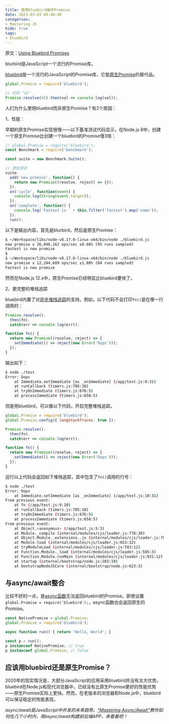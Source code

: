 ```yaml
---
title: 使用bluebird操作Promise
date: 2023-03-03 09:46:49
categories:
- Mastering JS
hide: true
tags:
- bluebird
---
```


原文：[Using Bluebird Promises](https://masteringjs.io/tutorials/fundamentals/bluebird)

blurbird是JavaScript一个流行的Promise库。

<!-- more -->

[bluebird](http://bluebirdjs.com/docs/getting-started.html)是一个流行的JavaScript的Promise库，它是[原生Promise](https://masteringjs.io/tutorials/fundamentals/promise)的替代品。

```javascript
global.Promise = require('bluebird');

// 打印 "42"
Promise.resolve(42).then(val => console.log(val));
```

人们为什么使用bluebird而非原生Promise？有2个原因：

1、性能：

早期的原生Promise实现很慢——以下基准测试代码显示，在Node.js 8中，创建一个原生Promise比创建一个bluebird的Promise慢3倍：

```javascript
// global.Promise = require('bluebird');
const Benchmark = require('benchmark');

const suite = new Benchmark.Suite();

// 添加测试
suite.
  add('new promise', function() {
    return new Promise((resolve, reject) => {});
  }).
  on('cycle', function(event) {
    console.log(String(event.target));
  }).
  on('complete', function() {
    console.log('Fastest is ' + this.filter('fastest').map('name'));
  }).
  run();
```

以下是输出内容，首先是blurbird，然后是原生Promise：

```bash
$ ~/Workspace/libs/node-v8.17.0-linux-x64/bin/node ./bluebird.js 
new promise x 36,846,162 ops/sec ±0.66% (95 runs sampled)
Fastest is new promise
$
$ ~/Workspace/libs/node-v8.17.0-linux-x64/bin/node ./bluebird.js 
new promise x 12,244,609 ops/sec ±1.80% (84 runs sampled)
Fastest is new promise
```

然而在Node.js 12.x中，原生Promise已经明显比bluebird要快了。

2、更完整的堆栈追踪

bluebird内置了对[异步堆栈追踪](https://thecodebarbarian.com/async-stack-traces-in-node-js-12)的支持。例如，以下代码不会打印`fn()`是在哪一行调用的：

```javascript
Promise.resolve().
  then(fn).
  catch(err => console.log(err));

function fn() {
  return new Promise((resolve, reject) => {
    setImmediate(() => reject(new Error('Oops')));
  });
}
```

输出如下：

```bash
$ node ./test
Error: Oops
    at Immediate.setImmediate [as _onImmediate] (/app/test.js:8:31)
    at runCallback (timers.js:705:18)
    at tryOnImmediate (timers.js:676:5)
    at processImmediate (timers.js:658:5)
```

但是用bluebird，可以像以下代码，开启完整堆栈追踪。

```javascript
global.Promise = require('bluebird');
global.Promise.config({ longStackTraces: true });

Promise.resolve().
  then(fn).
  catch(err => console.log(err));

function fn() {
  return new Promise((resolve, reject) => {
    setImmediate(() => reject(new Error('Oops')));
  });
}
```

运行以上代码会返回如下堆栈追踪，其中包含了`fn()`调用的行号：

```bash
$ node ./test
Error: Oops
    at Immediate.setImmediate [as _onImmediate] (/app/test.js:10:31)
From previous event:
    at fn (/app/test.js:9:10)
    at runCallback (timers.js:705:18)
    at tryOnImmediate (timers.js:676:5)
    at processImmediate (timers.js:658:5)
From previous event:
    at Object.<anonymous> (/app/test.js:5:3)
    at Module._compile (internal/modules/cjs/loader.js:778:30)
    at Object.Module._extensions..js (internal/modules/cjs/loader.js:789:10)
    at Module.load (internal/modules/cjs/loader.js:653:32)
    at tryModuleLoad (internal/modules/cjs/loader.js:593:12)
    at Function.Module._load (internal/modules/cjs/loader.js:585:3)
    at Function.Module.runMain (internal/modules/cjs/loader.js:831:12)
    at startup (internal/bootstrap/node.js:283:19)
    at bootstrapNodeJSCore (internal/bootstrap/node.js:623:3)
```

## 与async/await整合

比较不好的一点，是[async函数](https://thecodebarbarian.com/async-functions-in-javascript.html)无法返回bluebird的Promise。即使设置`global.Promise = require('bluebird');`，async函数也会返回原生的Promise。

```javascript
const NativePromise = global.Promise;
global.Promise = require('bluebird');

async function run() { return 'Hello, World'; }

const p = run();
p instanceof NativePromise; // true
p instanceof global.Promise; // false
```

## 应该用bluebird还是原生Promise？

2020年的现实情况是，大部分JavaScript的应用采用bluebird并没有太大优势。bluebird在Node.js和现代浏览器中，已经没有比原生Promise更好的性能优势——原生Promise实际上更快。然而，在老版本的浏览器和Node.js中，bluebird可以保证稳定的性能表现。

*async/await是JavaScript中并发的未来趋势。[“Mastering Async/Await”](http://asyncawait.net/)教你如何在几个小时内，用async/await构建前后端APP，来看看吧！*
